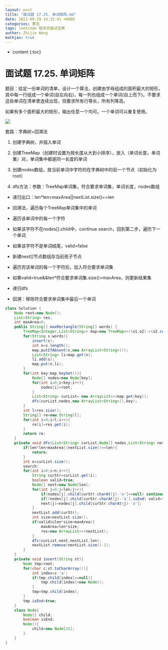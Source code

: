 ```yaml
---
layout: post
title: "面试题 17.25. 单词矩阵.md"
date: 2022-09-29 14:35:41 +0800
categories: 算法
tags: leetcode 程序员面试宝典
author: Zhijie Wang
mathjax: true
---
```



* content
{:toc}














# 面试题 17.25. 单词矩阵

题目：给定一份单词的清单，设计一个算法，创建由字母组成的面积最大的矩形，其中每一行组成一个单词(自左向右)，每一列也组成一个单词(自上而下)。不要求这些单词在清单里连续出现，但要求所有行等长，所有列等高。

如果有多个面积最大的矩形，输出任意一个均可。一个单词可以重复使用。

![](D:/下载/youdaonote-pull-master/youdaonote-pull-master/youdaonote/youdaonote-images/WEBRESOURCE7068066d50c170fbd7560793e9416229.png)



套路：字典树+回溯法

1. 创建字典树，并插入单词

1. 创建TreeMap（创建时设置为按长度从大到小排序），放入（单词长度，单词集）对，单词集中都是同一长度的单词

1. 创建nodes数组，放当前单词中字符的在字典树中的前一个节点（初始化为root）

1. dfs方法：参数：TreeMap单词集，符合要求单词集，单词长度，nodes数组

- 递归出口：len*len<maxArea||nextList.size()==len

- 回溯法，遍历每个TreeMap单词集中的单词

- 遍历该单词中的每一个字符

- 如果该字符不在nodes[].child中，continue search，回到第二步，遍历下一个单词

- 如果该字符不是单词结尾，valid=false

- 新建next[]节点数组存当前孩子节点

- 遍历完该单词的每一个字符后，加入符合要求单词集

- 如果valid=true&&len*符合要求单词集.size()>maxArea，则更新结果集

- 递归dfs

- 回溯：移除符合要求单词集中最后一个单词

```java
class Solution {
    Node root=new Node();
    List<String> res;
    int maxArea=0;
    public String[] maxRectangle(String[] words) {
        TreeMap<Integer,List<String>> map=new TreeMap<>((o1,o2)->(o2.compareTo(o1)));
        for(String s:words){
            insert(s);
            int n=s.length();
            map.putIfAbsent(n,new ArrayList<String>());
            List<String> li=map.get(n);
            li.add(s);
            map.put(n,li);
        }
        for(int key:map.keySet()){
            Node[] nodes=new Node[key];
            for(int i=0;i<key;i++){
                nodes[i]=root;
            }
            List<String> curList= new ArrayList<>(map.get(key));
            dfs(curList,nodes,new ArrayList<String>(),key);
        }
        int l=res.size();
        String[] re=new String[l];
        for(int i=0;i<l;i++){
            re[i]=res.get(i);
        }
        return re;
    }
    private void dfs(List<String> curList,Node[] nodes,List<String> nextList,int len){
        if(len*len<maxArea||nextList.size()==len){
            return;
        }
        int n=curList.size();
        search:
        for(int i=0;i<n;i++){
            String curStr=curList.get(i);
            boolean valid=true;
            Node[] next=new Node[len];
            for(int j=0;j<len;j++){
                if(nodes[j].child[curStr.charAt(j)-'a']==null) continue search;
                if(!nodes[j].child[curStr.charAt(j)-'a'].isEnd) valid=false;
                next[j]=nodes[j].child[curStr.charAt(j)-'a'];
            }   
            nextList.add(curStr);
            int size=nextList.size();
            if(valid&&len*size>maxArea){
                maxArea=len*size;
                res=new ArrayList<>(nextList);
            }
            dfs(curList,next,nextList,len);
            nextList.remove(nextList.size()-1);
        }
    }
    private void insert(String st){
        Node tmp=root;
        for(char c:st.toCharArray()){
            int index=c-'a';
            if(tmp.child[index]==null){
                tmp.child[index]=new Node();
            }
            tmp=tmp.child[index];
        }
        tmp.isEnd=true;
    }
    class Node{
        Node[] child;
        boolean isEnd;
        Node(){
            child=new Node[26];
        }
    }
}
```

